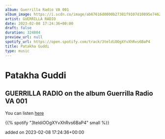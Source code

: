 ```yaml
---
album: Guerrilla Radio VA 001
album_image: https://i.scdn.co/image/ab67616d0000b27381f9107d10895e7462a71774
artist: GUERRILLA RADIO
date: 2023-02-08 17:24:36+00:00
draft: false
duration: 324804
preview_url: null
spotify_url: https://open.spotify.com/track/3teldiOOgXYvXhRvs6BaP4
title: Patakha Guddi
type: music
---
```



# Patakha Guddi

## GUERRILLA RADIO on the album Guerrilla Radio VA 001

You can listen [here](https://open.spotify.com/track/3teldiOOgXYvXhRvs6BaP4)

{{% spotify "3teldiOOgXYvXhRvs6BaP4" small %}}

added on 2023-02-08 17:24:36+00:00